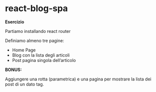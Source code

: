 # react-blog-spa

**Esercizio**

Partiamo installando react router

Definiamo almeno tre pagine:
- Home Page
- Blog con la lista degli articoli
- Post pagina singola dell’articolo

**BONUS:**

Aggiungere una rotta (parametrica) e una pagina per mostrare la lista dei post di un dato tag.